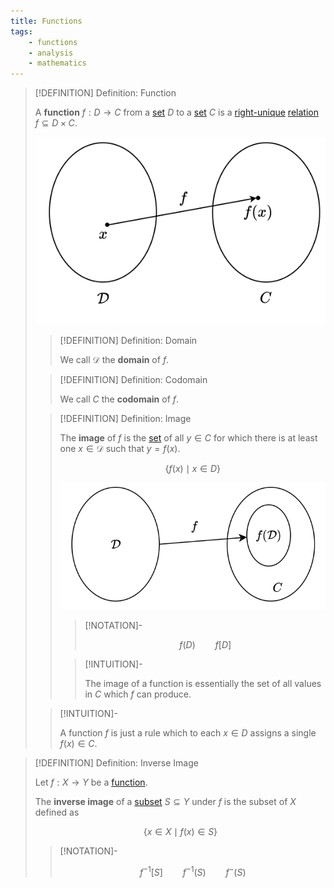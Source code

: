 ```yaml
---
title: Functions
tags:
    - functions
    - analysis
    - mathematics
---
```


>[!DEFINITION] Definition: Function
>
>A **function** $f: D \to C$ from a [set](../../Set%20Theory/index.md) $D$ to a [set](../../Set%20Theory/index.md) $C$ is a [right-unique](../../Set%20Theory/Relations/Right-Unique%20Relation.md) [relation](../../Set%20Theory/Relations/index.md) $f \subseteq D\times C$.
>
>![](res/Function.drawio.svg)
>
>>[!DEFINITION] Definition: Domain
>>
>>We call $\mathcal{D}$ the **domain** of $f$.
>>
>
>>[!DEFINITION] Definition: Codomain
>>
>>We call $C$ the **codomain** of $f$.
>>
>
>>[!DEFINITION] Definition: Image
>>
>>The **image** of $f$ is the [set](../../Set%20Theory/index.md) of all $y \in C$ for which there is at least one $x \in \mathcal{D}$ such that $y = f(x)$.
>>
>>$$
>>\{f(x) \mid x \in D\}
>>$$
>>
>>![](res/Image.svg)
>>
>>>[!NOTATION]-
>>>
>>>$$
>>>f(D) \qquad f[D]
>>>$$
>>>
>>
>>>[!INTUITION]-
>>>
>>>The image of a function is essentially the set of all values in $C$ which $f$ can produce.
>>>
>>
>
>>[!INTUITION]-
>>
>>A function $f$ is just a rule which to each $x \in D$ assigns a single $f(x) \in C$.
>>
>

>[!DEFINITION] Definition: Inverse Image
>
>Let $f: X \to Y$ be a [function](./index.md).
>
>The **inverse image** of a [subset](../../Set%20Theory/index.md) $S \subseteq Y$ under $f$ is the subset of $X$ defined as
>
>$$
>\{x \in X \mid f(x) \in S \}
>$$
>
>>[!NOTATION]-
>>
>>$$
>>f^{-1} [S] \qquad f^{-1}(S) \qquad f^{-}(S)
>>$$
>>
>
